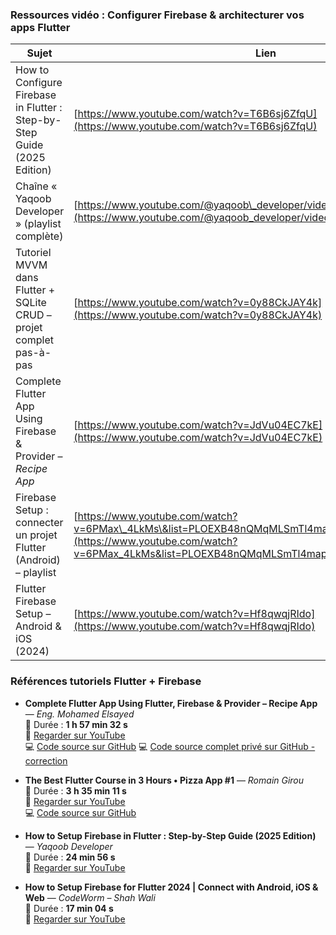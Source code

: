 ### Ressources vidéo : Configurer Firebase & architecturer vos apps Flutter

| Sujet                                                                    | Lien                                                                                                                                                                                          |
| ------------------------------------------------------------------------ | --------------------------------------------------------------------------------------------------------------------------------------------------------------------------------------------- |
| How to Configure Firebase in Flutter : Step-by-Step Guide (2025 Edition) | [https://www.youtube.com/watch?v=T6B6sj6ZfqU](https://www.youtube.com/watch?v=T6B6sj6ZfqU)                                                                                                    |
| Chaîne « Yaqoob Developer » (playlist complète)                          | [https://www.youtube.com/@yaqoob\_developer/videos](https://www.youtube.com/@yaqoob_developer/videos)                                                                                         |
| Tutoriel MVVM dans Flutter + SQLite CRUD – projet complet pas-à-pas      | [https://www.youtube.com/watch?v=0y88CkJAY4k](https://www.youtube.com/watch?v=0y88CkJAY4k)                                                                                                    |
| Complete Flutter App Using Firebase & Provider – *Recipe App*            | [https://www.youtube.com/watch?v=JdVu04EC7kE](https://www.youtube.com/watch?v=JdVu04EC7kE)                                                                                                    |
| Firebase Setup : connecter un projet Flutter (Android) – playlist        | [https://www.youtube.com/watch?v=6PMax\_4LkMs\&list=PLOEXB48nQMqMLSmTl4map86azcuB2EqwI\&index=1](https://www.youtube.com/watch?v=6PMax_4LkMs&list=PLOEXB48nQMqMLSmTl4map86azcuB2EqwI&index=1) |
| Flutter Firebase Setup – Android & iOS (2024)                            | [https://www.youtube.com/watch?v=Hf8qwqjRIdo](https://www.youtube.com/watch?v=Hf8qwqjRIdo)                                                                                                    |



### Références tutoriels Flutter + Firebase

- **Complete Flutter App Using Flutter, Firebase & Provider – Recipe App** — *Eng. Mohamed Elsayed*  
  🎥 Durée : **1 h 57 min 32 s**  
  🔗 [Regarder sur YouTube](https://www.youtube.com/watch?v=JdVu04EC7kE)  
  💻 [Code source sur GitHub](https://github.com/Nabinji/Flutter_UI-Design/tree/main/lib/Food%20Delivery%20App) 
  💻 [Code source complet privé sur GitHub - correction](https://github.com/hrhouma1/flutter-01-projet05)

- **The Best Flutter Course in 3 Hours • Pizza App #1** — *Romain Girou*  
  🎥 Durée : **3 h 35 min 11 s**  
  🔗 [Regarder sur YouTube](https://www.youtube.com/watch?v=MQ1_wPyVLVc)  
  💻 [Code source sur GitHub](https://github.com/romain-girou/pizza_app)

- **How to Setup Firebase in Flutter : Step-by-Step Guide (2025 Edition)** — *Yaqoob Developer*  
  🎥 Durée : **24 min 56 s**  
  🔗 [Regarder sur YouTube](https://www.youtube.com/watch?v=bZNjqnI2xiM)

- **How to Setup Firebase for Flutter 2024 | Connect with Android, iOS & Web** — *CodeWorm – Shah Wali*  
  🎥 Durée : **17 min 04 s**  
  🔗 [Regarder sur YouTube](https://www.youtube.com/watch?v=FYcYVkTowRs)


